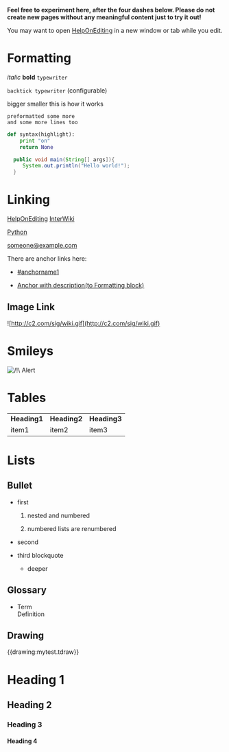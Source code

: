 **Feel free to experiment here, after the four dashes below. Please do
not create new pages without any meaningful content just to try it
out\!**

You may want to open
[HelpOnEditing](https://wiki.squid-cache.org/WikiSandBox/HelpOnEditing#)
in a new window or tab while you edit.

# Formatting

*italic* **bold** `typewriter`

`backtick typewriter` (configurable)

bigger smaller this is how it works

    preformatted some more
    and some more lines too

``` python
def syntax(highlight):
    print "on"
    return None
```

``` java
  public void main(String[] args]){
     System.out.println("Hello world!");
  }
```

# Linking

[HelpOnEditing](https://wiki.squid-cache.org/WikiSandBox/HelpOnEditing#)
[InterWiki](http://moinmo.in/InterWiki#)

[](http://moinmo.in/) [Python](http://www.python.org/)

<someone@example.com>

There are anchor links here:

  - [\#anchorname1](#anchorname1)

  - [Anchor with description(to Formatting block)](#formatting)

## Image Link

![http://c2.com/sig/wiki.gif](http://c2.com/sig/wiki.gif)

# Smileys

![/\!\\](https://wiki.squid-cache.org/wiki/squidtheme/img/alert.png)
Alert

# Tables

|              |              |              |
| ------------ | ------------ | ------------ |
| **Heading1** | **Heading2** | **Heading3** |
| item1        | item2        | item3        |

# Lists

## Bullet

  - first
    
    1.  nested and numbered
    
    2.  numbered lists are renumbered

  - second

  - third blockquote
    
      - deeper

## Glossary

  - Term  
    Definition

## Drawing

{{drawing:mytest.tdraw}}

# Heading 1

## Heading 2

### Heading 3

#### Heading 4
